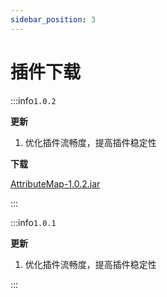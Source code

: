 ```yaml
---
sidebar_position: 3
---
```


# 插件下载


:::info`1.0.2`

**更新**

1. 优化插件流畅度，提高插件稳定性

**下载**

[AttributeMap-1.0.2.jar](https://www.goodmc.cn/plugin/AttributeMap/AttributeMap-1.0.2.jar)

:::

:::info`1.0.1`

**更新**

1. 优化插件流畅度，提高插件稳定性

:::
